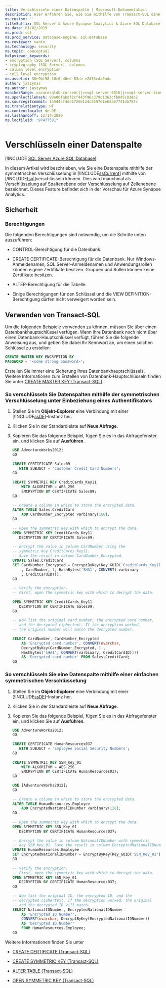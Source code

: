 ```yaml
---
title: Verschlüsseln einer Datenspalte | Microsoft-Dokumentation
description: Hier erfahren Sie, wie Sie mithilfe von Transact-SQL eine Datenspalte mithilfe der symmetrischen Verschlüsselung in SQL Server verschlüsseln. Dies wird manchmal auch als Verschlüsselung auf Spaltenebene oder Verschlüsselung auf Zellenebene bezeichnet.
ms.custom: ''
titleSuffix: SQL Server & Azure Synapse Analytics & Azure SQL Database & SQL Managed Instance
ms.date: 01/02/2019
ms.prod: sql
ms.prod_service: database-engine, sql-database
ms.reviewer: vanto
ms.technology: security
ms.topic: conceptual
helpviewer_keywords:
- encryption [SQL Server], columns
- cryptography [SQL Server], columns
- column level encryption
- cell level encryption
ms.assetid: 38e9bf58-10c6-46ed-83cb-e2d76cda0adc
author: jaszymas
ms.author: jaszymas
monikerRange: =azuresqldb-current||>=sql-server-2016||>=sql-server-linux-2017||=azuresqldb-mi-current||=azure-sqldw-latest
ms.openlocfilehash: 89e06fabdf2cf443f96c379c1363cfb845c83da2
ms.sourcegitcommit: 1a544cf4dd2720b124c3697d1e62ae7741db757c
ms.translationtype: HT
ms.contentlocale: de-DE
ms.lasthandoff: 12/14/2020
ms.locfileid: "97477591"
---
```

# <a name="encrypt-a-column-of-data"></a>Verschlüsseln einer Datenspalte

[!INCLUDE [SQL Server Azure SQL Database](../../../includes/applies-to-version/sql-asdb-asdbmi-asa.md)]  

  In diesem Artikel wird beschrieben, wie Sie eine Datenspalte mithilfe der symmetrischen Verschlüsselung in [!INCLUDE[ssCurrent](../../../includes/sscurrent-md.md)] mithilfe von [!INCLUDE[tsql](../../../includes/tsql-md.md)]verschlüsseln können. Dies wird manchmal als Verschlüsselung auf Spaltenebene oder Verschlüsselung auf Zellenebene bezeichnet. Dieses Feature befindet sich in der Vorschau für Azure Synapse Analytics.

## <a name="security"></a>Sicherheit  
  
### <a name="permissions"></a>Berechtigungen  
 Die folgenden Berechtigungen sind notwendig, um die Schritte unten auszuführen:  
  
- CONTROL-Berechtigung für die Datenbank.  
  
- CREATE CERTIFICATE-Berechtigung für die Datenbank. Nur Windows-Anmeldenamen, SQL Server-Anmeldenamen und Anwendungsrollen können eigene Zertifikate besitzen. Gruppen und Rollen können keine Zertifikate besitzen.  
  
- ALTER-Berechtigung für die Tabelle.  
  
- Einige Berechtigungen für den Schlüssel und die VIEW DEFINITION-Berechtigung dürfen nicht verweigert worden sein.  
  
## <a name="using-transact-sql"></a>Verwenden von Transact-SQL  

Um die folgenden Beispiele verwenden zu können, müssen Sie über einen Datenbankhauptschlüssel verfügen. Wenn Ihre Datenbank noch nicht über einen Datenbank-Hauptschlüssel verfügt, führen Sie die folgende Anweisung aus, und geben Sie dabei Ihr Kennwort an, um einen solchen Schlüssel zu erstellen:

```sql  
CREATE MASTER KEY ENCRYPTION BY   
PASSWORD = '<some strong password>';  
```  

Erstellen Sie immer eine Sicherung Ihres Datenbankhauptschlüssels. Weitere Informationen zum Erstellen von Datenbank-Hauptschlüsseln finden Sie unter [CREATE MASTER KEY &#40;Transact-SQL&#41;](../../../t-sql/statements/create-master-key-transact-sql.md).

### <a name="to-encrypt-a-column-of-data-using-symmetric-encryption-that-includes-an-authenticator"></a>So verschlüsseln Sie Datenspalten mithilfe der symmetrischen Verschlüsselung unter Einbeziehung eines Authentifikators  
  
1. Stellen Sie im **Objekt-Explorer** eine Verbindung mit einer [!INCLUDE[ssDE](../../../includes/ssde-md.md)]-Instanz her.  
  
2. Klicken Sie in der Standardleiste auf **Neue Abfrage**.  
  
3. Kopieren Sie das folgende Beispiel, fügen Sie es in das Abfragefenster ein, und klicken Sie auf **Ausführen**.  

    ```sql
    USE AdventureWorks2012;  
    GO  
  
    CREATE CERTIFICATE Sales09  
       WITH SUBJECT = 'Customer Credit Card Numbers';  
    GO  
  
    CREATE SYMMETRIC KEY CreditCards_Key11  
        WITH ALGORITHM = AES_256  
        ENCRYPTION BY CERTIFICATE Sales09;  
    GO  
  
    -- Create a column in which to store the encrypted data.  
    ALTER TABLE Sales.CreditCard   
        ADD CardNumber_Encrypted varbinary(160);   
    GO  
  
    -- Open the symmetric key with which to encrypt the data.  
    OPEN SYMMETRIC KEY CreditCards_Key11  
       DECRYPTION BY CERTIFICATE Sales09;  
  
    -- Encrypt the value in column CardNumber using the  
    -- symmetric key CreditCards_Key11.  
    -- Save the result in column CardNumber_Encrypted.    
    UPDATE Sales.CreditCard  
    SET CardNumber_Encrypted = EncryptByKey(Key_GUID('CreditCards_Key11')  
        , CardNumber, 1, HashBytes('SHA1', CONVERT( varbinary  
        , CreditCardID)));  
    GO  
  
    -- Verify the encryption.  
    -- First, open the symmetric key with which to decrypt the data.  
  
    OPEN SYMMETRIC KEY CreditCards_Key11  
       DECRYPTION BY CERTIFICATE Sales09;  
    GO  
  
    -- Now list the original card number, the encrypted card number,  
    -- and the decrypted ciphertext. If the decryption worked,  
    -- the original number will match the decrypted number.  
  
    SELECT CardNumber, CardNumber_Encrypted   
        AS 'Encrypted card number', CONVERT(nvarchar,  
        DecryptByKey(CardNumber_Encrypted, 1 ,   
        HashBytes('SHA1', CONVERT(varbinary, CreditCardID))))  
        AS 'Decrypted card number' FROM Sales.CreditCard;  
    GO  
    ```  
  
### <a name="to-encrypt-a-column-of-data-using-a-simple-symmetric-encryption"></a>So verschlüsseln Sie eine Datenspalte mithilfe einer einfachen symmetrischen Verschlüsselung  
  
1. Stellen Sie im **Objekt-Explorer** eine Verbindung mit einer [!INCLUDE[ssDE](../../../includes/ssde-md.md)]-Instanz her.  
  
2. Klicken Sie in der Standardleiste auf **Neue Abfrage**.  
  
3. Kopieren Sie das folgende Beispiel, fügen Sie es in das Abfragefenster ein, und klicken Sie auf **Ausführen**.  
  
    ```sql
    USE AdventureWorks2012;  
    GO  
  
    CREATE CERTIFICATE HumanResources037  
       WITH SUBJECT = 'Employee Social Security Numbers';  
    GO  
  
    CREATE SYMMETRIC KEY SSN_Key_01  
        WITH ALGORITHM = AES_256  
        ENCRYPTION BY CERTIFICATE HumanResources037;  
    GO  
  
    USE [AdventureWorks2012];  
    GO  
  
    -- Create a column in which to store the encrypted data.  
    ALTER TABLE HumanResources.Employee  
        ADD EncryptedNationalIDNumber varbinary(128);   
    GO  
  
    -- Open the symmetric key with which to encrypt the data.  
    OPEN SYMMETRIC KEY SSN_Key_01  
       DECRYPTION BY CERTIFICATE HumanResources037;  
  
    -- Encrypt the value in column NationalIDNumber with symmetric   
    -- key SSN_Key_01. Save the result in column EncryptedNationalIDNumber.  
    UPDATE HumanResources.Employee  
    SET EncryptedNationalIDNumber = EncryptByKey(Key_GUID('SSN_Key_01'), NationalIDNumber);  
    GO  
  
    -- Verify the encryption.  
    -- First, open the symmetric key with which to decrypt the data.  
    OPEN SYMMETRIC KEY SSN_Key_01  
       DECRYPTION BY CERTIFICATE HumanResources037;  
    GO  
  
    -- Now list the original ID, the encrypted ID, and the   
    -- decrypted ciphertext. If the decryption worked, the original  
    -- and the decrypted ID will match.  
    SELECT NationalIDNumber, EncryptedNationalIDNumber   
        AS 'Encrypted ID Number',  
        CONVERT(nvarchar, DecryptByKey(EncryptedNationalIDNumber))   
        AS 'Decrypted ID Number'  
        FROM HumanResources.Employee;  
    GO  
    ```  
  
 Weitere Informationen finden Sie unter  
  
-   [CREATE CERTIFICATE &#40;Transact-SQL&#41;](../../../t-sql/statements/create-certificate-transact-sql.md)  
  
-   [CREATE SYMMETRIC KEY &#40;Transact-SQL&#41;](../../../t-sql/statements/create-symmetric-key-transact-sql.md)  
  
-   [ALTER TABLE &#40;Transact-SQL&#41;](../../../t-sql/statements/alter-table-transact-sql.md)  
  
-   [OPEN SYMMETRIC KEY &#40;Transact-SQL&#41;](../../../t-sql/statements/open-symmetric-key-transact-sql.md)  

